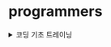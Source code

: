 # programmers
<details>
  <summary>코딩 기초 트레이닝</summary>

***
[📁 문자열_출력하기](basic/문자열_출력하기)
- Scanner.next()
- Scanner.nextLine()  
***
[📁 a_와_b_출력하기](basic/a_와_b_출력하기)  
- Scanner.nextInt()
- Formatter
- Escape Sequence
- print formatted (printf())
***
[📁 문자열_반복해서_출력하기](basic/문자열_반복해서_출력하기)
- Scanner.next()
- Scanner.nextInt()
- IntStream.range(int,int)
- IntStream.forEach(java.util.function.IntConsumer)
- String.repeat(int)
***
[📁 대소문자_바꿔서_출력하기](basic/대소문자_바꿔서_출력하기)
- StringBuilder
- String.charAt(int)
- String.chars()
- Character
- IntStream.forEach(java.util.function.IntConsumer)
***
[📁 특수문자_출력하기](basic/특수문자_출력하기)
- StringBuilder
- Escape Sequence(백슬래시, 작은 따옴표, 큰 따옴표)
***
[📁 덧셈식_출력하기](basic/덧셈식_출력하기)
- Scanner.nextInt() 
***
[📁 문자열_붙여서_출력하기](basic/문자열_붙여서_출력하기)
- Scanner.next()
***
[📁 문자열_돌리기](basic/문자열_돌리기)
- Scanner.next()
- String.charAt(int)
- IntStream.mapToObj(java.util.function.IntFunction)
***
[📁 홀짝_구분하기](basic/홀짝_구분하기)
- Scanner.nextInt()
***
[📁 문자열_겹쳐쓰기](basic/문자열_겹쳐쓰기)
- String.substring(int,int)
- String.substring(int)
***
[📁 문자열_섞기](basic/문자열_섞기)
- StringBuilder
- String.charAt(String)
***
[📁 문자_리스트를_문자열로_변환하기](basic/문자_리스트를_문자열로_변환하기)
- String.join(java.lang.CharSequence,java.lang.Iterable)
***
[📁 문자열_곱하기](basic/문자열_곱하기)
- String.repeat(int)
***
[📁 문자열_곱하기](basic/문자열_곱하기)
- Integer.parseInt(java.lang.String)
- Math.max(int,int)
- String.valueOf()(int + "")
***
[📁 두_수의_연산값_비교하기](basic/두_수의_연산값_비교하기)
- Integer.parseInt(java.lang.String)
- Math.max(int,int)
***
[📁 n의_배수](basic/n의_배수)
***
[📁 공배수](basic/공배수)
***
[📁 홀짝에_따라_다른_값_변환하기](basic/홀짝에_따라_다른_값_변환하기)
***
[📁 조건_문자열](basic/조건_문자열)
- String.equals(java.lang.Object)
***
[📁 flog 에_따라_다른_값_반환하기](basic/flog에_따라_다른_값_반환하기)
***
[📁 코드_처리하기](basic/코드_처리하기)
- StringBuilder
- String.charAt(int)
***
[📁 등차수열의_특정한_항만_더하기](basic/등차수열의_특정한_항만_더하기) ❗️
***
[📁 주사위_게임_2](basic/주사위_게임_2)
- Math.pow(double,double)
***
[📁 이어_붙인_수](basic/이어_붙인_수)
- StringBuilder
***
[📁 마지막_두_원소](basic/마지막_두_원소)
- System.arraycopy(java.lang.Object,int,java.lang.Object,int,int)
***
[📁 수_조작하기_1](basic/수_조작하기_1)
- String.toCharArray()
- switch(JDK 14 ~)
***
[📁 수_조작하기_2](basic/수_조작하기_2)
- StringBuilder
- switch(JDK 14 ~)
***
[📁 수열과_구간_쿼리_3](basic/수열과_구간_쿼리_3) ❗️
***
[📁 수열과_구간_쿼리2](basic/수열과_구간_쿼리2)
***
[📁 수열과_구간_쿼리_4](basic/수열과_구간_쿼리_4)
***
[📁 배열_만들기_2](basic/배열_만들기_2) ❗️
- ArrayList
- List.isEmpty()
- Integer.parseInt(java.lang.CharSequence,int,int,int)
- Integer.toBinaryString(int)
- Stream.mapToInt(java.util.function.ToIntFunction)
- Bitmask
***
[📁 콜라츠_수열_만들기](basic/콜라츠_수열_만들기)
- ArrayList
- Stream.mapToInt(java.util.function.ToIntFunction)
***
[📁 배열_만들기_4](basic/배열_만들기_4)
- Stack
***
[📁 간단한_논리_연산](basic/간단한_논리_연산)
***
[📁 주사위_게임_3](basic/주사위_게임_3) ❗️
- HashMap
- Map.getOrDefault(java.lang.Object,V)
- Map.keySet()
- Map.containsValue(java.lang.Object)
- Math.pow(double,double)
- Math.abs(int)
***
[📁 글자_이어_붙여_문자열_만들기](basic/글자_이어_붙여_문자열_만들기)
- StringBuilder
- String.charAt(int)
***
[📁 _9로_나눈_나머지](basic/_9로_나눈_나머지) ❗️
- String.toCharArray()
- ASCII
***
[📁 문자열_여러_번_뒤집기](basic/문자열_여러_번_뒤집기) ❗️
- Temporary Variable Swap
- String.toCharArray()
- StringBuilder.substring(int,int)
- StringBuilder.reverse() 
- StringBuilder.replace(int,int,java.lang.String)
***
[📁 배열_만들기_5](basic/배열_만들기_5)
- ArrayList
- String.substring(int,int)
- Integer.parseInt(java.lang.String)
- Stream.mapToInt(java.util.function.ToIntFunction)
***
[📁 부분_문자열_이어_붙여_문자열_만들기](basic/부분_문자열_이어_붙여_문자열_만들기)
- StringBuilder
- String.substring(int,int) 
***
[📁 문자열_뒤의_n글자](basic/문자열_뒤의_n글자)
- String.substring(int)
***
[📁 접미사_배열](basic/접미사_배열)
- String.substring(int)
- Arrays.html#sort(java.lang.Object[] a)
***
[📁 접미사_인지_확인하기](basic/접미사_인지_확인하기)
- String.endsWith(java.lang.String)
***
[📁 문자열의_앞의_n글자](basic/문자열의_앞의_n글자)
- String.substring(int,int) 
***
[📁 접두사인지_확인하기](basic/접두사인지_확인하기)
- String.startsWith(java.lang.String)
***
[📁 접두사인지_확인하기](basic/접두사인지_확인하기)
- String.substring(int,int)
***
[📁 문자열_뒤집기](basic/문자열_뒤집기)
- String.substring(int,int)
- StringBuilder.reverse()
***
[📁 세로_읽기](basic/세로_읽기) ❗️
- StringBuilder
- String.charAt(int)
***
[📁 qr_code](basic/qr_code) ❗️
- StringBuilder
- String.charAt(int)
***
[📁 문자_개수_세기](basic/문자_개수_세기) ❗️
- ASCII
- Character.isUpperCase(char)
- Character.isLowerCase(char)
***
[📁 문자_개수_세기](basic/배열_만들기_1)
- Multiple
***
[📁 글자_지우기](basic/글자_지우기)
- Set
- HashSet
- LinkedHashSet
- HashSet.contains(java.lang.Object)
- String.charAt(int)
***
[📁 카운트_다운](basic/카운트_다운)
- IntStream.rangeClosed(int,int)
***
[📁 가까운_1_찾기](basic/가까운_1_찾기)
***
[📁 리스트_자르기](basic/리스트_자르기) ❗️
- IntStream.rangeClosed(int,int)
***
[📁 첫_번쨰로_나오는_음수](basic/첫_번쨰로_나오는_음수)️
***
[📁 배열_만들기_3](basic/배열_만들기_3)️
- System.arraycopy(java.lang.Object,int,java.lang.Object,int,int)
***
[📁 _2의_영역](basic/_2의_영역)️
- System.arraycopy(java.lang.Object,int,java.lang.Object,int,int)
***
[📁 배열_조각하기](basic/배열_조각하기)️
- Arrays.copyOfRange(int[],int,int)
***
[📁 n_번쨰_요소_부터](basic/n_번쨰_요소_부터)️
- Arrays.copyOfRange(int[],int,int)
***
[📁 순서_바꾸기](basic/순서_바꾸기)️
- System.arraycopy(java.lang.Object,int,java.lang.Object,int,int)
***
[📁 왼쪽_오른쪽](basic/왼쪽_오른쪽)️
- Arrays.copyOfRange(T[],int,int)
***
[📁 n_번째_원소까지](basic/n_번째_원소까지)️
- Arrays.copyOfRange(int[],int,int)
***
[📁 n개_간격의_원소들](basic/n개_간격의_원소들)️ ❗️
- Integer Division with Ceiling
***
[📁 홀수_vs_짝수](basic/홀수_vs_짝수)️
- Math.max(int,int)
***
[📁 _5명씩](basic/_5명씩)️
- Integer Division with Ceiling
- Block Indexing ,Integer Division Grouping
***
[📁 할_일_목록](basic/할_일_목록)️
- IntStream.range(int,int)
- IntStream.filter(java.util.function.IntPredicate)
- IntStream.mapToObj(java.util.function.IntFunction) 
***
[📁 n_보다_커질_때까지_더하기](basic/n_보다_커질_때까지_더하기)
***
[📁 수열과_구간_쿼리_1](basic/수열과_구간_쿼리_1) ❗️
- Difference Array
***
[📁 조건에_맞게_수열_변환하기_1](basic/조건에_맞게_수열_변환하기_1)
- IntStream.map(java.util.function.IntUnaryOperator)
***
[📁 조건에_맞게_수열_변환하기_2](basic/조건에_맞게_수열_변환하기_2)
- IntStream.map(java.util.function.IntUnaryOperator)
***
[📁 _1로_만들기](basic/_1로_만들기) ❗️
- Recursive Function
- Factorial
- Fibonacci
- BinarySearch
***
[📁 길이에_따른_연산](basic/길이에_따른_연산)
***
[📁 원하는_문자열_찾기](basic/원하는_문자열_찾기)
- String.toLowerCase()
- String.contains(java.lang.CharSequence)
***
[📁 대문자로_바꾸기](basic/대문자로_바꾸기)
- String.toUpperCase()
***
[📁 소문자로_바꾸기](basic/소문자로_바꾸기)
- String.toLowerCase()
***
[📁 배열에서_문자열_대소문자_변환하기](basic/배열에서_문자열_대소문자_변환하기)
- String.toUpperCase()
***
[📁 A_강조하기](basic/A_강조하기)
- String.toLowerCase()
- String.replace(char,char)
***
[📁 특정한_문자를_대문자로_바꾸기](basic/특정한_문자를_대문자로_바꾸기)
- String.charAt(int)
- String.replace(char,char)
- String.toUpperCase()
***
[📁 특정_문자열로_끝나는_가장_긴_부분_문자열_찾기](basic/특정_문자열로_끝나는_가장_긴_부분_문자열_찾기)
- String.lastIndexOf(java.lang.String)
- String.substring(int,int)
- String.endsWith(java.lang.String)
- Regular expression(Regex)
- String.replaceAll(java.lang.String,java.lang.String)
***
[📁 문자열이_몇_번_등장하는지_세기](basic/문자열이_몇_번_등장하는지_세기)
- String.indexOf(java.lang.String,int)
- String.startsWith(java.lang.String)
***
[📁 ad_제거하기](basic/ad_제거하기) ❗️
- ArrayList
- String.contains(java.lang.CharSequence)
- Arrays.stream(T[])
- Stream.filter(java.util.function.Predicate)
- Arrays.copyOf(char[],int)
***
[📁 공백으로_구분하기_1](basic/공백으로_구분하기_1)
- String.split(java.lang.String)
***
[📁 공백으로_구분하기_2](basic/공백으로_구분하기_2)
- String.split(java.lang.String)
- String.isBlank()
- Arrays.copyOf(T[],int)
***
[📁 x_사이의_개수](basic/x_사이의_개수)  
- String.split(java.lang.String,int)
***
[📁 문자열_잘라서_정렬하기](basic/문자열_잘라서_정렬하기)
- ArrayList
- String.isEmpty()
- String.split(java.lang.String)
- Arrays.sort(java.lang.Object[])
- Arrays.stream(T[])
- Stream.filter(java.util.function.Predicate)
- Stream.sorted()
***
[📁 간단한_식_계산하기](basic/간단한_식_계산하기)
- String.split(java.lang.String)
- Integer.parseInt(java.lang.String)
- Map.of()
- Enum
***
[📁 문자열_바꿔서_찾기](basic/문자열_바꿔서_찾기)
- StringBuilder 
- String.toCharArray()
- String.contains(java.lang.CharSequence)
- String.replace(char,char)
***
[📁 rny_string](basic/rny_string)
- String.replace(char,char)
***
[📁 세_개의_구분자](basic/세_개의_구분자)
- String.split(java.lang.String)
- ArrayList
- String.isEmpty()
- List.isEmpty()
***
[📁 배열의_원소만큼_추가하기](basic/배열의_원소만큼_추가하기)
- Arrays.fill(int[],int,int,int)
- IntStream.flatMap(java.util.function.IntFunction)
- IntStream.generate(java.util.function.IntSupplier)
- IntStream.limit(long)
***
[📁 빈_배열_추가_삭제하기](basic/빈_배열_추가_삭제하기)
- ArrayList
***
[📁 배열_만들기_6](basic/배열_만들기_6)
- Stack and Deque
- ArrayDeque
- Collection.isEmpty()
- java/util/Collection.stream()
- Stream.mapToInt(java.util.function.ToIntFunction)
***
[📁 무작위로_K개의_수_뽑기](basic/배열의_길이를_2의_거듭제곱으로_만들기)
- LinkedHashSet
***
[📁 배열의_길이를_2의_거듭제곱으로_만들기](basic/배열의_길이를_2의_거듭제곱으로_만들기) ❗️
- System.arraycopy(java.lang.Object,int,java.lang.Object,int,int)
***
[📁 배열_비교하기](basic/배열_비교하기)
- Arrays.stream(T[])
- IntStream.sum()
- Integer.compare(int,int)
***
[📁 문자열_묶기](basic/문자열_묶기) ❗️
- HashMap
- Map.getOrDefault(java.lang.Object,V)
- Math.max(int,int)
- Collectors.groupingBy(java.util.function.Function,java.util.stream.Collector)
- Stream.collect(java.util.stream.Collector)
- Collection.stream()
- Stream.max(java.util.Comparator)
- Optional.orElse(T)
- Long.intValue()
***
[📁 배열의_길이에_따라_다른_연산하기](basic/배열의_길이에_따라_다른_연산하기)
***
[📁 뒤에서_5등까지](basic/뒤에서_5등까지)
- Arrays.sort(int[])
- Arrays.copyOfRange(int[],int,int)
***
[📁 뒤에서_5등_위로](basic/뒤에서_5등_위로)
- Arrays.copyOfRange(int[],int,int)
- PriorityQueue
- AbstractCollection.isEmpty()
- Selection Sort
- Stream.sorted()
- IntStream.skip(long)
***
[📁 전국_대회_선발_고사](basic/전국_대회_선발_고사)
- ArrayList
- List.sort(java.util.Comparator)
- Comparator.comparingInt(java.util.function.ToIntFunction) 
- PriorityQueue
- Objects.requireNonNull(T)
- TreeSet
- Stream.sorted()
- Collection.stream()
***
[📁 정수_부분](basic/정수_부분)
- Type Casting
***
[📁 문자열_정수의_합](basic/문자열_정수의_합)
- String.toCharArray()
- String.chars()
- IntStream.map(java.util.function.IntUnaryOperator)
- IntStream.sum()
- String.split(java.lang.String)
- Integer.parseInt(java.lang.String)
***
[📁 _0_떼기](basic/_0_떼기)
- Integer.parseInt(java.lang.String)
- String.charAt(int)
- String.substring(int)
***
[📁 두_수의_합](basic/두_수의_합) ❗️
- StringBuilder
- Math.max(int,int)
- String.repeat(int)
- String.charAt(int)
- ASCII - '0'
- StringBuilder.reverse()
- BigInteger
***
[📁 문자열로_변환](basic/문자열로_변환)
***
[📁 배열의_원소_삭제하기](basic/배열의_원소_삭제하기)
- HashSet
- HashSet.contains(java.lang.Object)
- Arrays.copyOf(int[],int)
- Binary Search
- Arrays.binarySearch(int[],int)
***
[📁 부분_문자열인지_확인하기](basic/부분_문자열인지_확인하기)
- String.contains(java.lang.CharSequence)
***
[📁 부분_문자열](basic/부분_문자열)
- String.contains(java.lang.CharSequence)
***
[📁 꼬리_문자열](basic/꼬리_문자열)
- StringBuilder
- String.contains(java.lang.CharSequence)
***
[📁 정수_찾기](basic/정수_찾기)
***
[📁 주사위_게임_1](basic/주사위_게임_1)
- Math.html#abs(int)
***
[📁 날짜_비교하기](basic/날짜_비교하기)
- LocalDate
***
[📁 커피_심부름](basic/커피_심부름)
- String.contains(java.lang.CharSequence)
- String.equals(java.lang.Object)
- HashMap
- String.startsWith(java.lang.String)
***
[📁 그림_확대](basic/그림_확대) ❗️
- StringBuilder
- String.toCharArray()
- String.valueOf(char)
- String.repeat(int)
- Row-Major Indexing
- StringJoiner
- ArrayList
- IntStream.range(int,int)
- IntStream.mapToObj(java.util.function.IntFunction)
- String.chars()
- Stream.reduce(T,java.util.function.BinaryOperator)
- String.concat(java.lang.String)
***
[📁 조건에_맞게_수열_변환하기_3](basic/조건에_맞게_수열_변환하기_3)
***
[📁 l_로_만들기](basic/l_로_만들기)
- String.toCharArray()
***
[📁 특별한_이차원_배열_1](basic/특별한_이차원_배열_1)
- Diagonal element
***

</details>